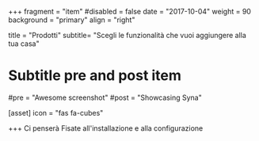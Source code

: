 +++
fragment = "item"
#disabled = false
date = "2017-10-04"
weight = 90
background = "primary"
align = "right"

title = "Prodotti"
subtitle= "Scegli le funzionalità che vuoi aggiungere alla tua casa"

# Subtitle pre and post item
#pre = "Awesome screenshot"
#post = "Showcasing Syna"

[asset]
  icon = "fas fa-cubes"
  
+++
Ci penserà Fisate all'installazione e alla configurazione